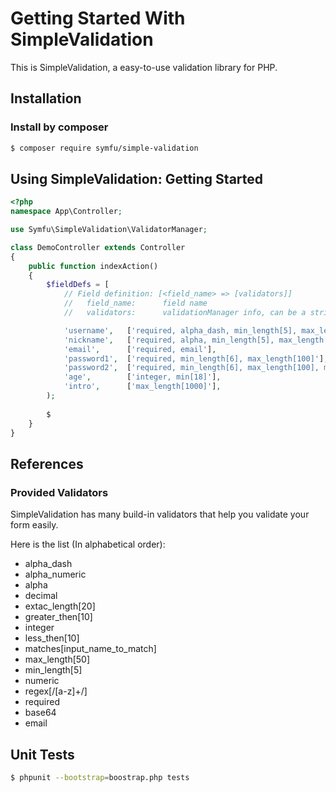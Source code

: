 Getting Started With SimpleValidation
==========================================

This is SimpleValidation, a easy-to-use validation library for PHP.

## Installation

### Install by composer

``` bash
$ composer require symfu/simple-validation
```

## Using SimpleValidation: Getting Started

``` php
<?php
namespace App\Controller;

use Symfu\SimpleValidation\ValidatorManager;

class DemoController extends Controller
{
    public function indexAction()
    {
        $fieldDefs = [
            // Field definition: [<field_name> => [validators]]
            //   field_name:      field name
            //   validators:      validationManager info, can be a string, array or null. null is treated as empty array

            'username',   ['required, alpha_dash, min_length[5], max_length[20], regex[/[a-z0-9_-]/]'],
            'nickname',   ['required, alpha, min_length[5], max_length[20]'],
            'email',      ['required, email'],
            'password1',  ['required, min_length[6], max_length[100]'],
            'password2',  ['required, min_length[6], max_length[100], matches[password1]'],
            'age',        ['integer, min[18]'],
            'intro',      ['max_length[1000]'],
        );
        
        $
    }
}

```

## References

### Provided Validators

SimpleValidation has many build-in validators that help you validate your form easily.

Here is the list (In alphabetical order):

  * alpha_dash
  * alpha_numeric
  * alpha
  * decimal
  * extac_length[20]
  * greater_then[10]
  * integer
  * less_then[10]
  * matches[input_name_to_match]
  * max_length[50]
  * min_length[5]
  * numeric
  * regex[/[a-z]+/]
  * required
  * base64
  * email


## Unit Tests

```bash
$ phpunit --bootstrap=boostrap.php tests
```

